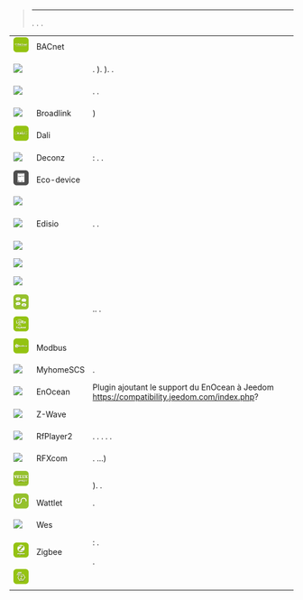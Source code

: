 
# 


>****
>. . .
> [](https://market.jeedom.com/index.php?v=d&p=market&type=plugin&categorie=automation+protocol) 


| | | | |
|--- | --- | --- | ---|
|<img src="bacnet/bacnet_icon.png" class="pluginLogo" width="100" />|BACnet||[](bacnet/index.md)[](bacnet/beta/index.md)<br/>[](https://market.jeedom.com/index.php?v=d&p=market_display&id=4161)<br/>[](bacnet/changelog.md)[](bacnet/beta/changelog.md)|
|<img src="beagle/beagle_icon.png" class="pluginLogo" width="100" />||. ). ). .|[](beagle/index.md)<br/>[](https://market.jeedom.com/index.php?v=d&p=market_display&id=3917)<br/>[](beagle/changelog.md)|
|<img src="blea/blea_icon.png" class="pluginLogo" width="100" />||. . |[](blea/index.md)[](blea/beta/index.md)<br/>[](https://market.jeedom.com/index.php?v=d&p=market_display&id=2554)<br/>[](blea/changelog.md)[](blea/beta/changelog.md)|
|<img src="broadlink/broadlink_icon.png" class="pluginLogo" width="100" />|Broadlink|)|[](broadlink/index.md)<br/>[](https://market.jeedom.com/index.php?v=d&p=market_display&id=2699)<br/>[](broadlink/changelog.md)|
|<img src="dali/dali_icon.png" class="pluginLogo" width="100" />|Dali||[](dali/index.md)[](dali/beta/index.md)<br/>[](https://market.jeedom.com/index.php?v=d&p=market_display&id=4223)<br/>[](dali/changelog.md)[](dali/beta/changelog.md)|
|<img src="deconz/deconz_icon.png" class="pluginLogo" width="100" />|Deconz| : . .|[](deconz/index.md)[](deconz/beta/index.md)<br/>[](https://market.jeedom.com/index.php?v=d&p=market_display&id=3610)<br/>[](deconz/changelog.md)[](deconz/beta/changelog.md)|
|<img src="ecodevice/ecodevice_icon.png" class="pluginLogo" width="100" />|Eco-device||[](ecodevice/index.md)[](ecodevice/beta/index.md)<br/>[](https://market.jeedom.com/index.php?v=d&p=market_display&id=342)<br/>[](ecodevice/changelog.md)[](ecodevice/beta/changelog.md)|
|<img src="edimaxplug/edimaxplug_icon.png" class="pluginLogo" width="100" />|||[](edimaxplug/index.md)<br/>[](https://market.jeedom.com/index.php?v=d&p=market_display&id=2455)<br/>[](edimaxplug/changelog.md)|
|<img src="edisio/edisio_icon.png" class="pluginLogo" width="100" />|Edisio|. .|[](edisio/index.md)<br/>[](https://market.jeedom.com/index.php?v=d&p=market_display&id=1541)<br/>[](edisio/changelog.md)|
|<img src="ipx800/ipx800_icon.png" class="pluginLogo" width="100" />|||[](ipx800/index.md)[](ipx800/beta/index.md)<br/>[](https://market.jeedom.com/index.php?v=d&p=market_display&id=344)<br/>[](ipx800/changelog.md)[](ipx800/beta/changelog.md)|
|<img src="ipx800v2/ipx800v2_icon.png" class="pluginLogo" width="100" />|||<br/>[](https://market.jeedom.com/index.php?v=d&p=market_display&id=1194)|
|<img src="ipx800v4/ipx800v4_icon.png" class="pluginLogo" width="100" />|||[](ipx800v4/index.md)[](ipx800v4/beta/index.md)<br/>[](https://market.jeedom.com/index.php?v=d&p=market_display&id=2046)<br/>[](ipx800v4/changelog.md)[](ipx800v4/beta/changelog.md)|
|<img src="ipx800v5/beta/ipx800v5_icon.png" class="pluginLogo" width="100" />||<br/>.. . |[](ipx800v5/beta/index.md)<br/>[](https://market.jeedom.com/index.php?v=d&p=market_display&id=4218)<br/>[](ipx800v5/beta/changelog.md)|
|<img src="lorapayload/lorapayload_icon.png" class="pluginLogo" width="100" />|||[](lorapayload/beta/index.md)<br/>[](https://market.jeedom.com/index.php?v=d&p=market_display&id=4146)[](lorapayload/beta/changelog.md)|
|<img src="modbus/modbus_icon.png" class="pluginLogo" width="100" />|Modbus||[](modbus/index.md)[](modbus/beta/index.md)<br/>[](https://market.jeedom.com/index.php?v=d&p=market_display&id=4267)<br/>[](modbus/changelog.md)[](modbus/beta/changelog.md)|
|<img src="myhomescs/myhomescs_icon.png" class="pluginLogo" width="100" />|MyhomeSCS|.|[](myhomescs/index.md)<br/>[](https://market.jeedom.com/index.php?v=d&p=market_display&id=3107)<br/>[](myhomescs/changelog.md)|
|<img src="openenocean/openenocean_icon.png" class="pluginLogo" width="100" />|EnOcean|Plugin ajoutant le support du EnOcean à Jeedom https://compatibility.jeedom.com/index.php?|[](openenocean/index.md)[](openenocean/beta/index.md)<br/>[](https://market.jeedom.com/index.php?v=d&p=market_display&id=2622)<br/>[](openenocean/changelog.md)[](openenocean/beta/changelog.md)|
|<img src="openzwave/openzwave_icon.png" class="pluginLogo" width="100" />|Z-Wave||[](openzwave/index.md)[](openzwave/beta/index.md)<br/>[](https://market.jeedom.com/index.php?v=d&p=market_display&id=185)<br/>[](openzwave/changelog.md)[](openzwave/beta/changelog.md)|
|<img src="rfplayer2/rfplayer2_icon.png" class="pluginLogo" width="100" />|RfPlayer2|. . . . .|[](rfplayer2/index.md)<br/>[](https://market.jeedom.com/index.php?v=d&p=market_display&id=3349)<br/>[](rfplayer2/changelog.md)|
|<img src="rfxcom/rfxcom_icon.png" class="pluginLogo" width="100" />|RFXcom|. ...)|[](rfxcom/index.md)[](rfxcom/beta/index.md)<br/>[](https://market.jeedom.com/index.php?v=d&p=market_display&id=52)<br/>[](rfxcom/changelog.md)[](rfxcom/beta/changelog.md)|
|<img src="vlx2mqtt/beta/vlx2mqtt_icon.png" class="pluginLogo" width="100" />||<br/>). .|[](vlx2mqtt/beta/index.md)<br/>[](https://market.jeedom.com/index.php?v=d&p=market_display&id=4275)<br/>[](vlx2mqtt/beta/changelog.md)|
|<img src="wattlet/wattlet_icon.png" class="pluginLogo" width="100" />|Wattlet|.|[](wattlet/index.md)<br/>[](https://market.jeedom.com/index.php?v=d&p=market_display&id=2600)<br/>[](wattlet/changelog.md)|
|<img src="wes/wes_icon.png" class="pluginLogo" width="100" />|Wes||[](wes/index.md)<br/>[](https://market.jeedom.com/index.php?v=d&p=market_display&id=1336)<br/>[](wes/changelog.md)|
|<img src="zigbee/zigbee_icon.png" class="pluginLogo" width="100" />|Zigbee| : . <br/><br/> .|[](zigbee/index.md)[](zigbee/beta/index.md)<br/>[](https://market.jeedom.com/index.php?v=d&p=market_display&id=4050)<br/>[](zigbee/changelog.md)[](zigbee/beta/changelog.md)|
|<img src="zwavejs/beta/zwavejs_icon.png" class="pluginLogo" width="100" />||<br/>|[](zwavejs/beta/index.md)<br/>[](https://market.jeedom.com/index.php?v=d&p=market_display&id=4306)<br/>[](zwavejs/beta/changelog.md)|

